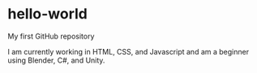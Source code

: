 # hello-world
My first GitHub repository

I am currently working in HTML, CSS, and Javascript and am a beginner using Blender, C#, and Unity.
